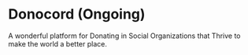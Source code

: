 # Donocord (Ongoing)
A wonderful platform for Donating in Social Organizations that Thrive to make the world a better place.
